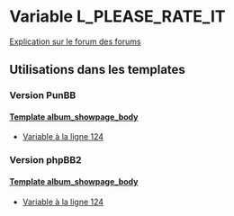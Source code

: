 # Variable L_PLEASE_RATE_IT
[Explication sur le forum des forums](http://forum.forumactif.com/t294113-listing-des-variables#L_PLEASE_RATE_IT)

## Utilisations dans les templates

### Version PunBB

#### [Template album_showpage_body](punbb/album_showpage_body.md)
* [Variable à la ligne 124](../punbb/album_showpage_body.tpl#L124)

### Version phpBB2

#### [Template album_showpage_body](subsilver/album_showpage_body.md)
* [Variable à la ligne 124](../subsilver/album_showpage_body.tpl#L124)